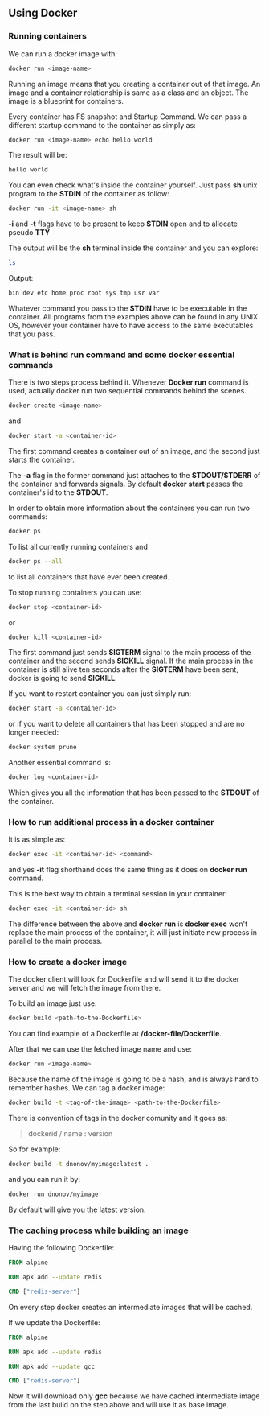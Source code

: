## Using Docker
### Running containers

We can run a docker image with:

~~~ bash
docker run <image-name>
~~~

Running an image means that you creating a container out of that image. An image
and a container relationship is same as a class and an object. The image is a
blueprint for containers.

Every container has FS snapshot and Startup Command.
We can pass a different startup command to the container as simply as:

~~~ bash
docker run <image-name> echo hello world
~~~

The result will be:

~~~ bash
hello world
~~~

You can even check what's inside the container yourself. Just pass **sh** unix
program to the **STDIN** of the container as follow:

~~~ bash
docker run -it <image-name> sh
~~~

**-i** and **-t** flags have to be present to keep **STDIN** open and
to allocate pseudo **TTY**

The output will be the **sh** terminal inside the container and you can explore:

~~~ bash
ls
~~~
Output:
~~~ bash
bin dev etc home proc root sys tmp usr var
~~~

Whatever command you pass to the **STDIN** have to be executable in the container.
All programs from the examples above can be found in any UNIX OS, however your container
have to have access to the same executables that you pass.

### What is behind run command and some docker essential commands

There is two steps process behind it. Whenever **Docker run** command is used,
actually docker run two sequential commands behind the scenes.

~~~ bash
docker create <image-name>
~~~

and 

~~~ bash
docker start -a <container-id>
~~~

The first command creates a container out of an image, and the second just starts the
container.

The **-a** flag in the former command just attaches to the **STDOUT/STDERR**  of the container
and forwards signals. By default **docker start** passes the container's id to the **STDOUT**.

In order to obtain more information about the containers you can run two commands:

~~~ bash
docker ps
~~~

To list all currently running containers and

~~~ bash
docker ps --all
~~~

to list all containers that have ever been created.

To stop running containers you can use:

~~~ bash
docker stop <container-id>
~~~

or 

~~~ bash
docker kill <container-id>
~~~

The first command just sends **SIGTERM** signal to the main process of the container
and the second sends **SIGKILL** signal. If the main process in the container is still alive
ten seconds after the **SIGTERM** have been sent, docker is going to send **SIGKILL**.


If you want to restart container you can just simply run:

~~~ bash
docker start -a <container-id>
~~~

or if you want to delete all containers that has been stopped and are no longer needed:

~~~ bash
docker system prune
~~~

Another essential command is:

~~~ bash
docker log <container-id>
~~~

Which gives you all the information that has been passed to the **STDOUT** of the container.

### How to run additional process in a docker container

It is as simple as:

~~~ bash
docker exec -it <container-id> <command>
~~~

and yes **-it** flag shorthand does the same thing as it does on **docker run** command.

This is the best way to obtain a terminal session in your container:

~~~ bash
docker exec -it <container-id> sh
~~~

The difference between the above and **docker run** is **docker exec** won't replace
the main process of the container, it will just initiate new process in parallel to 
the main process.

### How to create a docker image

The docker client will look for Dockerfile and will send it to the docker server and we
will fetch the image from there.

To build an image just use:

~~~ bash
docker build <path-to-the-Dockerfile>
~~~

You can find example of a Dockerfile at **/docker-file/Dockerfile**.

After that we can use the fetched image name and use:

~~~ bash
docker run <image-name>
~~~

Because the name of the image is going to be a hash, and is always hard to remember
hashes. We can tag a docker image:

~~~ bash
docker build -t <tag-of-the-image> <path-to-the-Dockerfile>
~~~

There is convention of tags in the docker comunity and it goes as:

> dockerid / name : version

So for example:

~~~ bash
docker build -t dnonov/myimage:latest .
~~~

and you can run it by:

~~~ bash
docker run dnonov/myimage
~~~

By default will give you the latest version.

### The caching process while building an image

Having the following Dockerfile:

~~~ Dockerfile
FROM alpine

RUN apk add --update redis

CMD ["redis-server"]
~~~

On every step docker creates an intermediate images that will be cached. 

If we update the Dockerfile:

~~~ Dockerfile
FROM alpine

RUN apk add --update redis

RUN apk add --update gcc

CMD ["redis-server"]
~~~

Now it will download only **gcc** because we have cached intermediate image from the last
build on the step above and will use it as base image.
